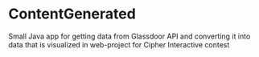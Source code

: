 # ContentGenerated

Small Java app for getting data from Glassdoor API and converting it into data that is visualized in web-project for Cipher Interactive contest
